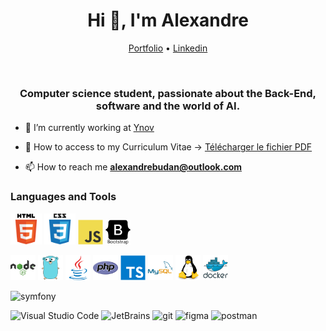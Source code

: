 <h1 align="center">Hi 👋, I'm Alexandre</h1>
<p align="center">
  <a href="#" target="_blank">Portfolio</a> •
  <a href="https://www.linkedin.com/in/alexandre-budan" target="_blank">Linkedin</a>
</p><br/>
<h3 align="center">Computer science student, passionate about the Back-End, software and the world of AI.</h3>

- 🔭 I’m currently working at [Ynov](https://www.ynov.com/)

- 🌱 How to access to my Curriculum Vitae -> [Télécharger le fichier PDF](./assets/CV%20Alexandre.pdf)

- 📫 How to reach me **alexandrebudan@outlook.com**

### Languages and Tools
<p align="left"> 
<img src="https://raw.githubusercontent.com/devicons/devicon/master/icons/html5/html5-original-wordmark.svg" alt="html5" width="50" height="50"/>
<img src="https://raw.githubusercontent.com/devicons/devicon/master/icons/css3/css3-original-wordmark.svg" alt="css3" width="50" height="50"/>
<img src="https://raw.githubusercontent.com/devicons/devicon/master/icons/javascript/javascript-original.svg" alt="javascript" width="40" height="40"/>
<img src="https://raw.githubusercontent.com/devicons/devicon/master/icons/bootstrap/bootstrap-plain-wordmark.svg" alt="bootstrap" width="40" height="40"/>

</p>
<p align="left"> 
<img src="https://raw.githubusercontent.com/devicons/devicon/master/icons/nodejs/nodejs-original-wordmark.svg" alt="nodejs" width="40" height="40"/>
<img src="https://raw.githubusercontent.com/devicons/devicon/master/icons/go/go-original.svg" alt="go" width="40" height="40"/>
<img src="https://raw.githubusercontent.com/devicons/devicon/master/icons/java/java-original.svg" alt="java" width="40" height="40"/>
<img src="https://raw.githubusercontent.com/devicons/devicon/master/icons/php/php-original.svg" alt="php" width="40" height="40"/>
<img src="https://raw.githubusercontent.com/devicons/devicon/master/icons/typescript/typescript-original.svg" alt="typescript" width="40" height="40"/>
<img src="https://raw.githubusercontent.com/devicons/devicon/master/icons/mysql/mysql-original-wordmark.svg" alt="mysql" width="40" height="40"/>
<img src="https://raw.githubusercontent.com/devicons/devicon/master/icons/linux/linux-original.svg" alt="linux" width="40" height="40"/>
<img src="https://raw.githubusercontent.com/devicons/devicon/master/icons/docker/docker-original-wordmark.svg" alt="docker" width="40" height="40"/> 
</p>

<p align="left">
<img src="https://symfony.com/logos/symfony_black_03.svg" alt="symfony" width="40" height="40"/>
</p>

<p align="left">
<img src="https://cdn.jsdelivr.net/gh/devicons/devicon/icons/vscode/vscode-original.svg" alt="Visual Studio Code" width="40"/>
<img src="https://cdn.jsdelivr.net/gh/devicons/devicon/icons/jetbrains/jetbrains-original.svg" alt="JetBrains" width="40"/>
<img src="https://www.vectorlogo.zone/logos/git-scm/git-scm-icon.svg" alt="git" width="40" height="40"/>
<img src="https://www.vectorlogo.zone/logos/figma/figma-icon.svg" alt="figma" width="40" height="40"/>
<img src="https://www.vectorlogo.zone/logos/getpostman/getpostman-icon.svg" alt="postman" width="40" height="40"/>
</p>

<br/>
